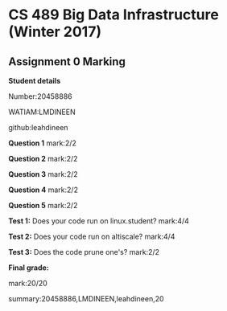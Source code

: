 # CS 489 Big Data Infrastructure (Winter 2017)
## Assignment 0 Marking
**Student details**

Number:20458886

WATIAM:LMDINEEN

github:leahdineen

**Question 1**
mark:2/2

**Question 2**
mark:2/2

**Question 3**
mark:2/2

**Question 4**
mark:2/2

**Question 5**
mark:2/2

**Test 1:** Does your code run on linux.student?
mark:4/4

**Test 2:** Does your code run on altiscale?
mark:4/4

**Test 3:** Does the code prune one's?
mark:2/2


**Final grade:**

mark:20/20

summary:20458886,LMDINEEN,leahdineen,20
